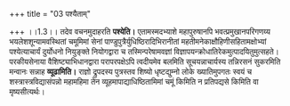+++
title = "03 पश्यैताम्"

+++
।।1.3।। तदेव वचनमुदाहरति **पश्येति।** एतामस्मदभ्याशे महापुरुषानपि
भवत्प्रमुखानपरिगणय्य भयलेशशून्यामवस्थितां चमूमिमां सेनां
पाण्डुपुत्रैर्युधिष्ठिरादिभिरानीतां महतीमनेकाक्षौहिणीसहितामक्षोभ्यां
पश्येत्याचार्यं दुर्योधनो नियुङ्क्ते नियोगद्वारा च तस्मिन्परेषामवज्ञां
विज्ञापयन्क्रोधातिरेकमुत्पादयितुमुत्सहते। परकीयसेनाया
वैशिष्ट्याभिधानद्वारा परापरपक्षेऽपि त्वदीयमेव बलमिति सूचयन्नाचार्यस्य
तन्निरसनं सुकरमिति मन्वानः सन्नाह **व्यूढामिति।** राज्ञो द्रुपदस्य
पुत्रस्तव शिष्यो धृष्टद्युम्नो लोके ख्यातिमुपगतः स्वयं च
शस्त्रास्त्रविद्यासंपन्नो महामहिमा तेन व्यूहमापाद्याधिष्ठितामिमां चमूं
किमिति न प्रतिपद्यसे किमिति वा मृष्यसीत्यर्थः।  
